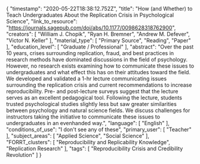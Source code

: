 {
    "timestamp": "2020-05-22T18:38:12.752Z",
    "title": "How (and Whether) to Teach Undergraduates About the Replication Crisis in Psychological Science",
    "link_to_resource": "https://journals.sagepub.com/doi/abs/10.1177/0098628318762900",
    "creators": [
        "William J. Chopik",
        "Ryan H. Bremner",
        "Andrew M. Defever",
        "Victor N. Keller"
    ],
    "material_type": [
        "Primary Source",
        "Reading",
        "Paper"
    ],
    "education_level": [
        "Graduate / Professional"
    ],
    "abstract": "Over the past 10 years, crises surrounding replication, fraud, and best practices in research methods have dominated discussions in the field of psychology. However, no research exists examining how to communicate these issues to undergraduates and what effect this has on their attitudes toward the field. We developed and validated a 1-hr lecture communicating issues surrounding the replication crisis and current recommendations to increase reproducibility. Pre- and post-lecture surveys suggest that the lecture serves as an excellent pedagogical tool. Following the lecture, students trusted psychological studies slightly less but saw greater similarities between psychology and natural science fields. We discuss challenges for instructors taking the initiative to communicate these issues to undergraduates in an evenhanded way.",
    "language": [
        "English"
    ],
    "conditions_of_use": "I don't see any of these",
    "primary_user": [
        "Teacher"
    ],
    "subject_areas": [
        "Applied Science",
        "Social Science"
    ],
    "FORRT_clusters": [
        "Reproducibility and Replicability Knowledge",
        "Replication Research"
    ],
    "tags": [
        "Reproducibility Crisis and Credibility Revolution"
    ]
}